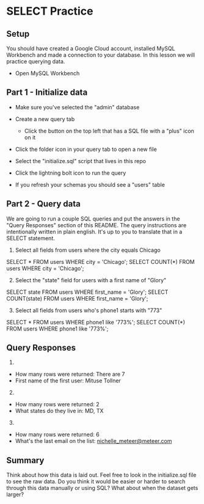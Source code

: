 # SELECT Practice

## Setup

You should have created a Google Cloud account, installed MySQL Workbench and made a connection to your database. In this lesson we will practice querying data.

* Open MySQL Workbench

## Part 1 - Initialize data

* Make sure you've selected the "admin" database

* Create a new query tab
  * Click the button on the top left that has a SQL file with a "plus" icon on it

* Click the folder icon in your query tab to open a new file

* Select the "initialize.sql" script that lives in this repo

* Click the lightning bolt icon to run the query

* If you refresh your schemas you should see a "users" table

## Part 2 - Query data

We are going to run a couple SQL queries and put the answers in the "Query Responses" section of this README. The query instructions are intentionally written in plain english. It's up to you to translate that in a SELECT statement.

1. Select all fields from users where the city equals Chicago
 
  SELECT * FROM users WHERE city = 'Chicago';
  SELECT COUNT(*) FROM users WHERE city = 'Chicago';

2. Select the "state" field for users with a first name of "Glory"

  SELECT state FROM users WHERE first_name = 'Glory';
  SELECT COUNT(state) FROM users WHERE first_name = 'Glory';

3. Select all fields from users who's phone1 starts with "773"

  SELECT * FROM users WHERE phone1 like '773%';
  SELECT COUNT(*) FROM users WHERE phone1 like '773%';

## Query Responses

1.
  * How many rows were returned: There are 7
  * First name of the first user: Mituse Tollner

2.
  * How many rows were returned: 2
  * What states do they live in: MD, TX

3.
  * How many rows were returned: 6
  * What's the last email on the list: nichelle_meteer@meteer.com


  ## Summary

  Think about how this data is laid out. Feel free to look in the initialize.sql file to see the raw data. Do you think it would be easier or harder to search through this data manually or using SQL? What about when the dataset gets larger?